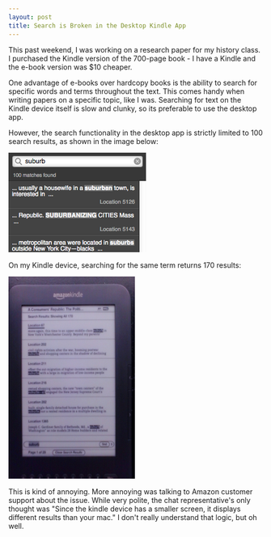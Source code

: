 ```yaml
---
layout: post
title: Search is Broken in the Desktop Kindle App
---
```


This past weekend, I was working on a research paper for my history class. I purchased the Kindle version of the 700-page book - I have a Kindle and the e-book version was $10 cheaper. 

One advantage of e-books over hardcopy books is the ability to search for specific words and terms throughout the text. This comes handy when writing papers on a specific topic, like I was. Searching for text on the Kindle device itself is slow and clunky, so its preferable to use the desktop app. 

However, the search functionality in the desktop app is strictly limited to 100 search results, as shown in the image below:

<img alt="Kindle for Mac search results" style="float: center" src="/images/mac_kindle_search.png" />

On my Kindle device, searching for the same term returns 170 results:

<img alt="Kindle device search results" style="float: center" src="/images/kindle_device_search.jpg" height="400" width="250"/>

This is kind of annoying. More annoying was talking to Amazon customer support about the issue. While very polite, the chat representative's only thought was "Since the kindle device has a smaller screen, it displays different results than your mac." I don't really understand that logic, but oh well.